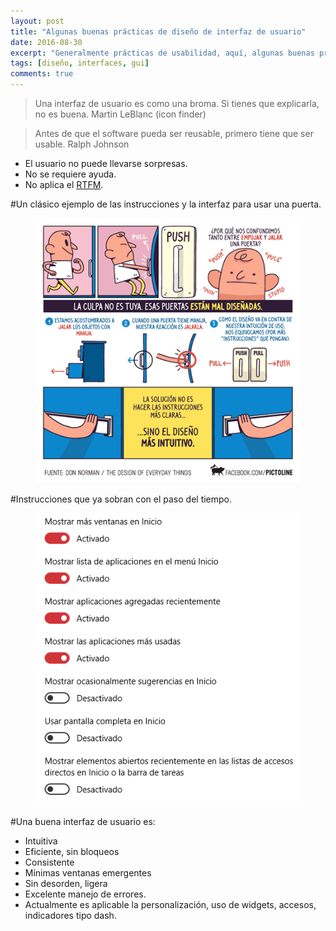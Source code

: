 ```yaml
---
layout: post
title: "Algunas buenas prácticas de diseño de interfaz de usuario"
date: 2016-08-30
excerpt: "Generalmente prácticas de usabilidad, aquí, algunas buenas prácticas."
tags: [diseño, interfaces, gui]
comments: true
---
```

>Una interfaz de usuario es como una broma. Si tienes que explicarla, no es buena. Martin LeBlanc (icon finder)

>Antes de que el software pueda ser reusable, primero tiene que ser usable. Ralph Johnson

* El usuario no puede llevarse sorpresas.
* No se requiere ayuda.
* No aplica el [RTFM](https://es.wikipedia.org/wiki/RTFM).

#Un clásico ejemplo de las instrucciones y la interfaz para usar una puerta.

<figure>
    <img src="/assets/img/reglas_ui/push_pull.png">
</figure>

#Instrucciones que ya sobran con el paso del tiempo.
<figure>
    <img src="/assets/img/reglas_ui/instrucciones.png">
</figure>

#Una buena interfaz de usuario es:

* Intuitiva
* Eficiente, sin bloqueos
* Consistente
* Mínimas ventanas emergentes
* Sin desorden, ligera
* Excelente manejo de errores.
* Actualmente es aplicable la personalización, uso de widgets, accesos, indicadores tipo dash.
